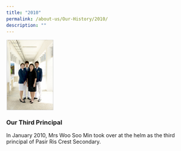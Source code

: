 ```yaml
---
title: "2010"
permalink: /about-us/Our-History/2010/
description: ""
---
```

<img src="/images/2010.jpg" style="width:25%" align="left">

<br clear="left">

### Our Third Principal
In January 2010, Mrs Woo Soo Min took over at the helm as the third principal of Pasir Ris Crest Secondary.